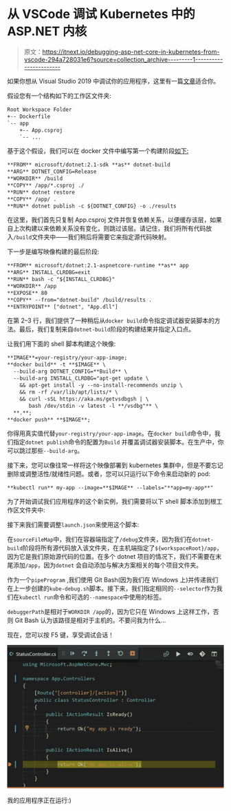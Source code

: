 # 从 VSCode 调试 Kubernetes 中的 ASP.NET 内核

> 原文：<https://itnext.io/debugging-asp-net-core-in-kubernetes-from-vscode-294a728031e6?source=collection_archive---------1----------------------->

如果你想从 Visual Studio 2019 中调试你的应用程序，这里有一篇[文章](https://pavel-agarkov.medium.com/how-to-debug-asp-net-core-in-kubernetes-from-visual-studio-2019-1e9d16099d99)适合你。

假设您有一个结构如下的工作区文件夹:

```
Root Workspace Folder
+-- Dockerfile
`-- app
    +-- App.csproj
    `-- ...
```

基于这个假设，我们可以在 docker 文件中编写第一个构建阶段[如下:](https://docs.docker.com/engine/userguide/eng-image/multistage-build/)

```
**FROM** microsoft/dotnet:2.1-sdk **as** dotnet-build
**ARG** DOTNET_CONFIG=Release
**WORKDIR** /build
**COPY** /app/*.csproj ./
**RUN** dotnet restore
**COPY** /app/ .
**RUN** dotnet publish -c ${DOTNET_CONFIG} -o ./results
```

在这里，我们首先只复制 App.csproj 文件并恢复依赖关系，以便缓存该层，如果自上次构建以来依赖关系没有变化，则跳过该层。请记住，我们将所有代码放入`/build`文件夹中——我们稍后将需要它来指定源代码映射。

下一步是编写映像构建的最后阶段:

```
**FROM** microsoft/dotnet:2.1-aspnetcore-runtime **as** app
**ARG** INSTALL_CLRDBG=exit
**RUN** bash -c "${INSTALL_CLRDBG}"
**WORKDIR** /app
**EXPOSE** 80
**COPY** --from="dotnet-build" /build/results .
**ENTRYPOINT** ["dotnet", "App.dll"]
```

在第 2–3 行，我们提供了一种稍后从`docker build`命令指定调试器安装脚本的方法。最后，我们复制来自`dotnet-build`阶段的构建结果并指定入口点。

让我们用下面的 shell 脚本构建这个映像:

```
**IMAGE**=your-registry/your-app-image;
**docker build** -t **$IMAGE** \
  --build-arg DOTNET_CONFIG=**Build** \
  --build-arg INSTALL_CLRDBG="apt-get update \
    && apt-get install -y --no-install-recommends unzip \
    && rm -rf /var/lib/apt/lists/* \
    && curl -sSL https://aka.ms/getvsdbgsh | \
       bash /dev/stdin -v latest -l **/vsdbg"** \
  **.**;
**docker push** **$IMAGE**;
```

你得用真实值代替`your-registry/your-app-image`。在`docker build`命令中，我们指定`dotnet publish`命令的配置为`Build` 并覆盖调试器安装脚本。在生产中，你可以跳过那些`--build-arg`。

接下来，您可以像往常一样将这个映像部署到 kubernetes 集群中，但是不要忘记删除或调整活性/就绪性问题。或者，您可以只运行以下命令来启动新的 pod:

```
**kubectl run** my-app --image=**$IMAGE** --labels="**app=my-app**"
```

为了开始调试我们应用程序的这个新实例，我们需要将以下 shell 脚本添加到根工作区文件夹中:

接下来我们需要调整`launch.json`来使用这个脚本:

在`sourceFileMap`中，我们在容器端指定了`/debug`文件夹，因为我们在`dotnet-build`阶段将所有源代码放入该文件夹，在主机端指定了`${workspaceRoot}/app`，因为它是我们原始源代码的位置。在多个 dotnet 项目的情况下，我们不需要在末尾添加`/app`，因为`dotnet` 会自动添加与解决方案相关的每个项目文件夹。

作为一个`pipeProgram` ,我们使用 Git Bash(因为我们在 Windows 上)并传递我们在上一步创建的`kube-debug.sh`脚本。接下来，我们指定相同的`--selector`作为我们在`kubectl run`命令和可选的`--namespace`中使用的标签。

`debuggerPath`是相对于`WORKDIR /app`的，因为它只在 Windows 上这样工作，否则 Git Bash 认为该路径是相对于主机的。不要问我为什么…

现在，您可以按 F5 键，享受调试会话！

![](img/d9019b1ee2e3715fabe4a6bc0f6b01c9.png)

我的应用程序正在运行:)